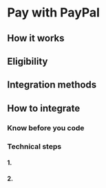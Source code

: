 # Pay with PayPal

## How it works

## Eligibility

## Integration methods


## How to integrate

### Know before you code

### Technical steps

#### 1. 
#### 2. 